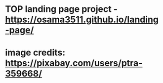 # TOP landing page project - https://osama3511.github.io/landing-page/

# image credits: https://pixabay.com/users/ptra-359668/
